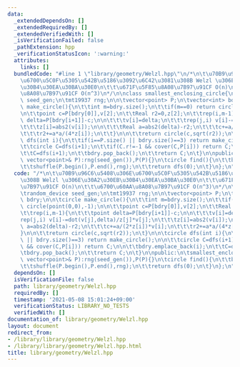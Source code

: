 ```yaml
---
data:
  _extendedDependsOn: []
  _extendedRequiredBy: []
  _extendedVerifiedWith: []
  _isVerificationFailed: false
  _pathExtension: hpp
  _verificationStatusIcon: ':warning:'
  attributes:
    links: []
  bundledCode: "#line 1 \"library/geometry/Welzl.hpp\"\n/*\n\t\u70B9\u96C6\u5408\u306E\
    \u6700\u5C0F\u5305\u542B\u5186\u3092\u6C42\u3081\u308B Welzl \u306E\u30A2\u30EB\
    \u30B4\u30EA\u30BA\u30E0\n\t\t\u671F\u5F85\u8A08\u7B97\u91CF O(n)\n\t\t\u6700\u60AA\
    \u8A08\u7B97\u91CF O(n^3)\n*/\n\nclass smallest_enclosing_circle{\n\trandom_device\
    \ seed_gen;\n\tmt19937 rng;\n\n\tvector<point> P;\n\tvector<int> bdry;\n\n\tcircle\
    \ make_circle(){\n\t\tint m=bdry.size();\n\t\tif(m==0) return circle(point(0,0),-1);\n\
    \n\t\tpoint c=P[bdry[0]],v[2];\n\t\tReal r2=0,z[2];\n\t\trep(i,m-1){\n\t\t\tpoint\
    \ delta=P[bdry[i+1]]-c;\n\n\t\t\tv[i]=delta;\n\t\t\trep(j,i) v[i]-=dot(v[j],delta)/z[j]*v[j];\n\
    \t\t\tz[i]=abs2(v[i]);\n\n\t\t\tReal a=abs2(delta)-r2;\n\t\t\tc+=a/(2*z[i])*v[i];\n\
    \t\t\tr2+=a*a/(4*z[i]);\n\t\t}\n\n\t\treturn circle(c,sqrt(r2));\n\t}\n\n\tcircle\
    \ dfs(int i){\n\t\tif(i==P.size() || bdry.size()==3) return make_circle();\n\n\
    \t\tcircle C=dfs(i+1);\n\t\tif(C.r!=-1 && cover(C,P[i])) return C;\n\n\t\tbdry.emplace_back(i);\n\
    \t\tC=dfs(i+1);\n\t\tbdry.pop_back();\n\t\treturn C;\n\t}\n\npublic:\n\tsmallest_enclosing_circle(const\
    \ vector<point>& P):rng(seed_gen()),P(P){}\n\tcircle find(){\n\t\tbdry.clear();\n\
    \t\tshuffle(P.begin(),P.end(),rng);\n\t\treturn dfs(0);\n\t}\n};\n"
  code: "/*\n\t\u70B9\u96C6\u5408\u306E\u6700\u5C0F\u5305\u542B\u5186\u3092\u6C42\u3081\
    \u308B Welzl \u306E\u30A2\u30EB\u30B4\u30EA\u30BA\u30E0\n\t\t\u671F\u5F85\u8A08\
    \u7B97\u91CF O(n)\n\t\t\u6700\u60AA\u8A08\u7B97\u91CF O(n^3)\n*/\n\nclass smallest_enclosing_circle{\n\
    \trandom_device seed_gen;\n\tmt19937 rng;\n\n\tvector<point> P;\n\tvector<int>\
    \ bdry;\n\n\tcircle make_circle(){\n\t\tint m=bdry.size();\n\t\tif(m==0) return\
    \ circle(point(0,0),-1);\n\n\t\tpoint c=P[bdry[0]],v[2];\n\t\tReal r2=0,z[2];\n\
    \t\trep(i,m-1){\n\t\t\tpoint delta=P[bdry[i+1]]-c;\n\n\t\t\tv[i]=delta;\n\t\t\t\
    rep(j,i) v[i]-=dot(v[j],delta)/z[j]*v[j];\n\t\t\tz[i]=abs2(v[i]);\n\n\t\t\tReal\
    \ a=abs2(delta)-r2;\n\t\t\tc+=a/(2*z[i])*v[i];\n\t\t\tr2+=a*a/(4*z[i]);\n\t\t\
    }\n\n\t\treturn circle(c,sqrt(r2));\n\t}\n\n\tcircle dfs(int i){\n\t\tif(i==P.size()\
    \ || bdry.size()==3) return make_circle();\n\n\t\tcircle C=dfs(i+1);\n\t\tif(C.r!=-1\
    \ && cover(C,P[i])) return C;\n\n\t\tbdry.emplace_back(i);\n\t\tC=dfs(i+1);\n\t\
    \tbdry.pop_back();\n\t\treturn C;\n\t}\n\npublic:\n\tsmallest_enclosing_circle(const\
    \ vector<point>& P):rng(seed_gen()),P(P){}\n\tcircle find(){\n\t\tbdry.clear();\n\
    \t\tshuffle(P.begin(),P.end(),rng);\n\t\treturn dfs(0);\n\t}\n};\n"
  dependsOn: []
  isVerificationFile: false
  path: library/geometry/Welzl.hpp
  requiredBy: []
  timestamp: '2021-05-08 15:01:24+09:00'
  verificationStatus: LIBRARY_NO_TESTS
  verifiedWith: []
documentation_of: library/geometry/Welzl.hpp
layout: document
redirect_from:
- /library/library/geometry/Welzl.hpp
- /library/library/geometry/Welzl.hpp.html
title: library/geometry/Welzl.hpp
---
```

